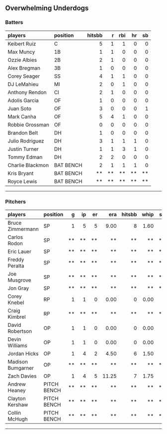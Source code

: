 ## Overwhelming Underdogs

### Batters

 
|players          |position  | hitsbb|  r| rbi| hr| sb| 
|:----------------|:---------|------:|--:|---:|--:|--:| 
|Keibert Ruiz     |C         |      5|  1|   1|  0|  0| 
|Max Muncy        |1B        |      1|  1|   0|  0|  0| 
|Ozzie Albies     |2B        |      2|  1|   0|  0|  0| 
|Alex Bregman     |3B        |      1|  0|   0|  0|  0| 
|Corey Seager     |SS        |      4|  1|   1|  0|  0| 
|DJ LeMahieu      |MI        |      2|  0|   1|  0|  0| 
|Anthony Rendon   |CI        |      2|  1|   0|  0|  0| 
|Adolis Garcia    |OF        |      1|  0|   0|  0|  0| 
|Juan Soto        |OF        |      3|  0|   0|  0|  1| 
|Mark Canha       |OF        |      5|  4|   1|  0|  0| 
|Robbie Grossman  |OF        |      0|  0|   0|  0|  0| 
|Brandon Belt     |DH        |      1|  0|   0|  0|  0| 
|Julio Rodriguez  |DH        |      3|  1|   1|  1|  0| 
|Justin Turner    |DH        |      1|  1|   3|  1|  0| 
|Tommy Edman      |DH        |      2|  2|   0|  0|  0| 
|Charlie Blackmon |BAT BENCH |      2|  1|   1|  1|  0| 
|Kris Bryant      |BAT BENCH |     **| **|  **| **| **| 
|Royce Lewis      |BAT BENCH |     **| **|  **| **| **| 

* * *

### Pitchers

 
|players           |position    |  g| ip| er|   era| hitsbb| whip| so|  w| sv| 
|:-----------------|:-----------|--:|--:|--:|-----:|------:|----:|--:|--:|--:| 
|Bruce Zimmermann  |SP          |  1|  5|  5|  9.00|      8| 1.60|  2|  0|  0| 
|Carlos Rodon      |SP          | **| **| **|    **|     **|   **| **| **| **| 
|Eric Lauer        |SP          | **| **| **|    **|     **|   **| **| **| **| 
|Freddy Peralta    |SP          | **| **| **|    **|     **|   **| **| **| **| 
|Joe Musgrove      |SP          | **| **| **|    **|     **|   **| **| **| **| 
|Jon Gray          |SP          | **| **| **|    **|     **|   **| **| **| **| 
|Corey Knebel      |RP          |  1|  1|  0|  0.00|      0| 0.00|  0|  0|  1| 
|Craig Kimbrel     |RP          | **| **| **|    **|     **|   **| **| **| **| 
|David Robertson   |OP          |  1|  1|  0|  0.00|      0| 0.00|  2|  0|  0| 
|Devin Williams    |OP          |  1|  1|  0|  0.00|      0| 0.00|  3|  0|  0| 
|Jordan Hicks      |OP          |  1|  4|  2|  4.50|      6| 1.50|  5|  0|  0| 
|Madison Bumgarner |OP          | **| **| **|    **|     **|   **| **| **| **| 
|Zach Davies       |OP          |  1|  4|  5| 11.25|      7| 1.75|  2|  0|  0| 
|Andrew Heaney     |PITCH BENCH | **| **| **|    **|     **|   **| **| **| **| 
|Clayton Kershaw   |PITCH BENCH | **| **| **|    **|     **|   **| **| **| **| 
|Collin McHugh     |PITCH BENCH | **| **| **|    **|     **|   **| **| **| **| 


* * *


